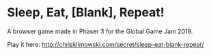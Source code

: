 # Sleep, Eat, [Blank], Repeat!

A browser game made in Phaser 3 for the Global Game Jam 2019.

Play it here: http://chrisklimowski.com/secret/sleep-eat-blank-repeat/
